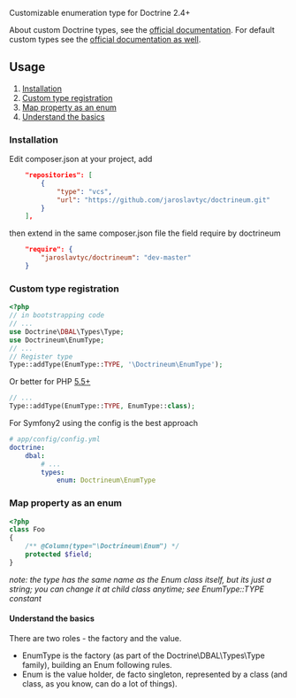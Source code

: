 Customizable enumeration type for Doctrine 2.4+

About custom Doctrine types, see the [official documentation](http://doctrine-orm.readthedocs.org/en/latest/cookbook/custom-mapping-types.html).
For default custom types see the [official documentation as well](http://doctrine-dbal.readthedocs.org/en/latest/reference/types.html).

## <span id="usage">Usage</span>
1. [Installation](#installation)
2. [Custom type registration](#custom_type_registration)
3. [Map property as an enum](#map_property_as_an_enum)
4. [Understand the basics](#understand_the_basics)

### <span id="installation">Installation</span>
Edit composer.json at your project, add
```json
    "repositories": [
        {
            "type": "vcs",
            "url": "https://github.com/jaroslavtyc/doctrineum.git"
        }
    ],
```
then extend in the same composer.json file the field require by doctrineum
```json
    "require": {
        "jaroslavtyc/doctrineum": "dev-master"
    }
```

### <span id="custom_type_registration">Custom type registration</span>

```php
<?php
// in bootstrapping code
// ...
use Doctrine\DBAL\Types\Type;
use Doctrineum\EnumType;
// ...
// Register type
Type::addType(EnumType::TYPE, '\Doctrineum\EnumType');
```

Or better for PHP [5.5+](http://php.net/manual/en/language.oop5.basic.php#language.oop5.basic.class.class)
```php
// ...
Type::addType(EnumType::TYPE, EnumType::class);
```

For Symfony2 using the config is the best approach

```yaml
# app/config/config.yml
doctrine:
    dbal:
        # ...
        types:
            enum: Doctrineum\EnumType
```

### <span id="map_property_as_an_enum">Map property as an enum</span>
```php
<?php
class Foo
{
    /** @Column(type="\Doctrineum\Enum") */
    protected $field;
}
```

*note: the type has the same name as the Enum class itself, but its just a string; you can change it at child class anytime; see EnumType::TYPE constant*

#### <span id="understand_the_basics">Understand the basics</span>
There are two roles - the factory and the value.
 - EnumType is the factory (as part of the Doctrine\DBAL\Types\Type family), building an Enum following rules.
 - Enum is the value holder, de facto singleton, represented by a class (and class, as you know, can do a lot of things).
